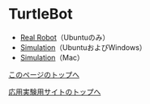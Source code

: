# TurtleBot

- [Real Robot](https://stl-apu.github.io/laboratory_experiments/ros_turtlebot_real_robot)（Ubuntuのみ）
- [Simulation](https://stl-apu.github.io/laboratory_experiments/ros_turtlebot_simulation)（UbuntuおよびWindows）
- [Simulation](https://stl-apu.github.io/laboratory_experiments/ros_turtlebot_simulation_mac)（Mac）

[このページのトップへ](#)

[応用実験用サイトのトップへ](https://stl-apu.github.io/laboratory_experiments/)
